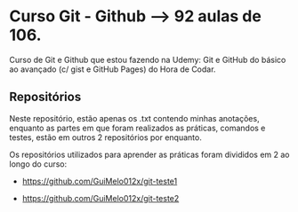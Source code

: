 # Curso Git - Github --> 92 aulas de 106.
Curso de Git e Github que estou fazendo na Udemy: Git e GitHub do básico ao avançado (c/ gist e GitHub Pages) do Hora de Codar.

## Repositórios

Neste repositório, estão apenas os .txt contendo minhas anotações, enquanto as partes em que foram realizados as práticas, comandos e testes, estão em outros 2 repositórios por enquanto.

Os repositórios utilizados para aprender as práticas foram divididos em 2 ao longo do curso:

* https://github.com/GuiMelo012x/git-teste1

* https://github.com/GuiMelo012x/git-teste2